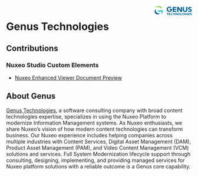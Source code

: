 <img src="genus-logo.png" width="20%" align="right" />

# Genus Technologies

## Contributions

### Nuxeo Studio Custom Elements

- [Nuxeo Enhanced Viewer Document Preview](./nev-viewer/README.md)


## About Genus

[Genus Technologies](https://www.genustechnologies.com/), a software consulting company with broad content technologies expertise, specializes in using the Nuxeo Platform 
to modernize Information Management systems. As Nuxeo enthusiasts, we share Nuxeo’s vision of how modern content technologies can 
transform business. Our Nuxeo experience includes helping companies across multiple industries with Content Services, Digital Asset Management 
(DAM), Product Asset Management (PAM), and Video Content Management (VCM) solutions and services. Full System Modernization 
lifecycle support through consulting, designing, implementing, and providing managed services for Nuxeo platform solutions 
with a reliable outcome is a Genus core capability.
